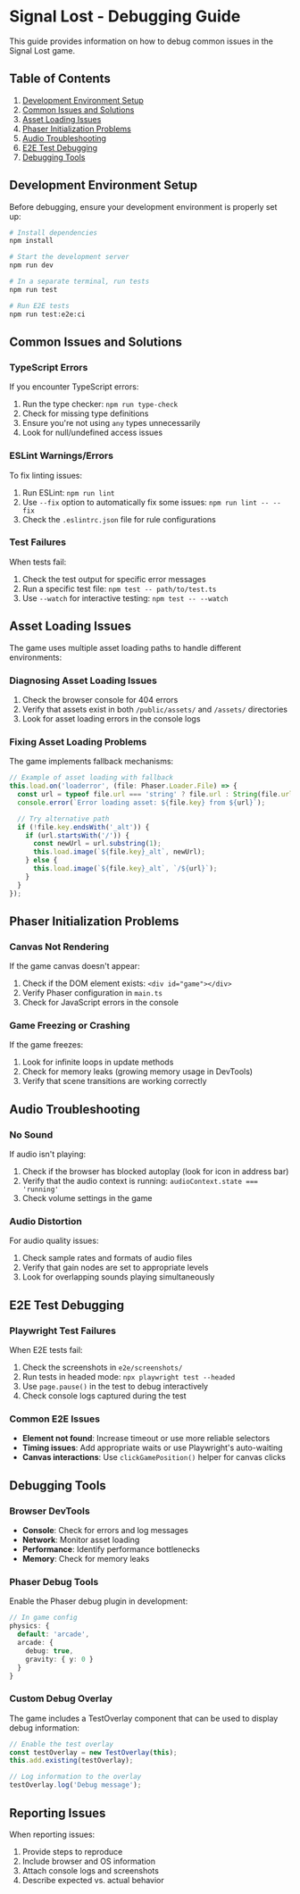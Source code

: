 # Signal Lost - Debugging Guide

This guide provides information on how to debug common issues in the Signal Lost game.

## Table of Contents

1. [Development Environment Setup](#development-environment-setup)
2. [Common Issues and Solutions](#common-issues-and-solutions)
3. [Asset Loading Issues](#asset-loading-issues)
4. [Phaser Initialization Problems](#phaser-initialization-problems)
5. [Audio Troubleshooting](#audio-troubleshooting)
6. [E2E Test Debugging](#e2e-test-debugging)
7. [Debugging Tools](#debugging-tools)

## Development Environment Setup

Before debugging, ensure your development environment is properly set up:

```bash
# Install dependencies
npm install

# Start the development server
npm run dev

# In a separate terminal, run tests
npm run test

# Run E2E tests
npm run test:e2e:ci
```

## Common Issues and Solutions

### TypeScript Errors

If you encounter TypeScript errors:

1. Run the type checker: `npm run type-check`
2. Check for missing type definitions
3. Ensure you're not using `any` types unnecessarily
4. Look for null/undefined access issues

### ESLint Warnings/Errors

To fix linting issues:

1. Run ESLint: `npm run lint`
2. Use `--fix` option to automatically fix some issues: `npm run lint -- --fix`
3. Check the `.eslintrc.json` file for rule configurations

### Test Failures

When tests fail:

1. Check the test output for specific error messages
2. Run a specific test file: `npm test -- path/to/test.ts`
3. Use `--watch` for interactive testing: `npm test -- --watch`

## Asset Loading Issues

The game uses multiple asset loading paths to handle different environments:

### Diagnosing Asset Loading Issues

1. Check the browser console for 404 errors
2. Verify that assets exist in both `/public/assets/` and `/assets/` directories
3. Look for asset loading errors in the console logs

### Fixing Asset Loading Problems

The game implements fallback mechanisms:

```typescript
// Example of asset loading with fallback
this.load.on('loaderror', (file: Phaser.Loader.File) => {
  const url = typeof file.url === 'string' ? file.url : String(file.url);
  console.error(`Error loading asset: ${file.key} from ${url}`);

  // Try alternative path
  if (!file.key.endsWith('_alt')) {
    if (url.startsWith('/')) {
      const newUrl = url.substring(1);
      this.load.image(`${file.key}_alt`, newUrl);
    } else {
      this.load.image(`${file.key}_alt`, `/${url}`);
    }
  }
});
```

## Phaser Initialization Problems

### Canvas Not Rendering

If the game canvas doesn't appear:

1. Check if the DOM element exists: `<div id="game"></div>`
2. Verify Phaser configuration in `main.ts`
3. Check for JavaScript errors in the console

### Game Freezing or Crashing

If the game freezes:

1. Look for infinite loops in update methods
2. Check for memory leaks (growing memory usage in DevTools)
3. Verify that scene transitions are working correctly

## Audio Troubleshooting

### No Sound

If audio isn't playing:

1. Check if the browser has blocked autoplay (look for icon in address bar)
2. Verify that the audio context is running: `audioContext.state === 'running'`
3. Check volume settings in the game

### Audio Distortion

For audio quality issues:

1. Check sample rates and formats of audio files
2. Verify that gain nodes are set to appropriate levels
3. Look for overlapping sounds playing simultaneously

## E2E Test Debugging

### Playwright Test Failures

When E2E tests fail:

1. Check the screenshots in `e2e/screenshots/`
2. Run tests in headed mode: `npx playwright test --headed`
3. Use `page.pause()` in the test to debug interactively
4. Check console logs captured during the test

### Common E2E Issues

- **Element not found**: Increase timeout or use more reliable selectors
- **Timing issues**: Add appropriate waits or use Playwright's auto-waiting
- **Canvas interactions**: Use `clickGamePosition()` helper for canvas clicks

## Debugging Tools

### Browser DevTools

- **Console**: Check for errors and log messages
- **Network**: Monitor asset loading
- **Performance**: Identify performance bottlenecks
- **Memory**: Check for memory leaks

### Phaser Debug Tools

Enable the Phaser debug plugin in development:

```typescript
// In game config
physics: {
  default: 'arcade',
  arcade: {
    debug: true,
    gravity: { y: 0 }
  }
}
```

### Custom Debug Overlay

The game includes a TestOverlay component that can be used to display debug information:

```typescript
// Enable the test overlay
const testOverlay = new TestOverlay(this);
this.add.existing(testOverlay);

// Log information to the overlay
testOverlay.log('Debug message');
```

## Reporting Issues

When reporting issues:

1. Provide steps to reproduce
2. Include browser and OS information
3. Attach console logs and screenshots
4. Describe expected vs. actual behavior
